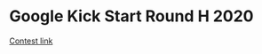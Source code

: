 # Google Kick Start Round H 2020
[Contest link](https://codingcompetitions.withgoogle.com/kickstart/round/000000000019ff49)